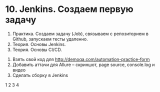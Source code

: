 # 10. Jenkins. Создаем первую задачу
1. Практика. Создаем задачу (Job), связываем с репозиторием в Github, запускаем тесты удаленно.
2. Теория. Основы Jenkins.
3. Теория. Основы CI/CD.

1) Взять свой код для http://demoqa.com/automation-practice-form
2) Добавить аттачи для Allure – скриншот, page source, console.log и видео
3) Cделать сборку в Jenkins

1
2
3
4


